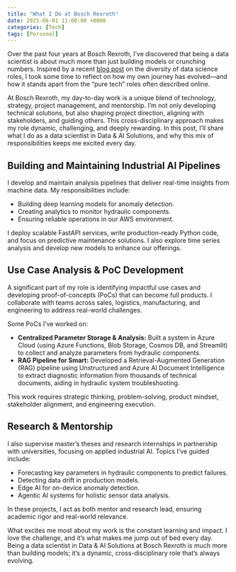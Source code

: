 ```yaml
---
title: "What I Do at Bosch Rexroth"
date: 2025-06-01 11:00:00 +0000
categories: [Tech]
tags: [Personal]
---
```


Over the past four years at Bosch Rexroth, I’ve discovered that being a data scientist is about much more than just building models or crunching numbers. Inspired by a recent [blog post](https://medium.com/@nirmal.budhathoki/how-data-science-roles-vary-across-the-tech-companies-cef1893a56a5) on the diversity of data science roles, I took some time to reflect on how my own journey has evolved—and how it stands apart from the “pure tech” roles often described online.

At Bosch Rexroth, my day-to-day work is a unique blend of technology, strategy, project management, and mentorship. I’m not only developing technical solutions, but also shaping project direction, aligning with stakeholders, and guiding others. This cross-disciplinary approach makes my role dynamic, challenging, and deeply rewarding. In this post, I’ll share what I do as a data scientist in Data & AI Solutions, and why this mix of responsibilities keeps me excited every day.

## Building and Maintaining Industrial AI Pipelines

I develop and maintain analysis pipelines that deliver real-time insights from machine data. My responsibilities include:

- Building deep learning models for anomaly detection.
- Creating analytics to monitor hydraulic components.
- Ensuring reliable operations in our AWS environment.

I deploy scalable FastAPI services, write production-ready Python code, and focus on predictive maintenance solutions. I also explore time series analysis and develop new models to enhance our offerings.

## Use Case Analysis & PoC Development

A significant part of my role is identifying impactful use cases and developing proof-of-concepts (PoCs) that can become full products. I collaborate with teams across sales, logistics, manufacturing, and engineering to address real-world challenges.

Some PoCs I’ve worked on:

- **Centralized Parameter Storage & Analysis:** Built a system in Azure Cloud (using Azure Functions, Blob Storage, Cosmos DB, and Streamlit) to collect and analyze parameters from hydraulic components.
- **RAG Pipeline for Smart:** Developed a Retrieval-Augmented Generation (RAG) pipeline using Unstructured and Azure AI Document Intelligence to extract diagnostic information from thousands of technical documents, aiding in hydraulic system troubleshooting.

This work requires strategic thinking, problem-solving, product mindset, stakeholder alignment, and engineering execution.

## Research & Mentorship

I also supervise master’s theses and research internships in partnership with universities, focusing on applied industrial AI. Topics I’ve guided include:

* Forecasting key parameters in hydraulic components to predict failures.
* Detecting data drift in production models.
* Edge AI for on-device anomaly detection.
* Agentic AI systems for holistic sensor data analysis.

In these projects, I act as both mentor and research lead, ensuring academic rigor and real-world relevance.

What excites me most about my work is the constant learning and impact. I love the challenge, and it’s what makes me jump out of bed every day. Being a data scientist in Data & AI Solutions at Bosch Rexroth is much more than building models; it’s a dynamic, cross-disciplinary role that’s always evolving.
